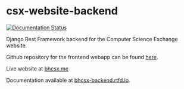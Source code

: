 # csx-website-backend
[![Documentation Status](https://readthedocs.org/projects/bhcsx-backend/badge/?version=latest)](https://csx-website-backend.readthedocs.io/en/latest/?badge=latest)

Django Rest Framework backend for the Computer Science Exchange website.

Github repository for the frontend webapp can be found [here](https://github.com/BHCC-CSX/csx-website-frontend).

Live website at [bhcsx.me](http://bhcsx.me)

Documentation available at [bhcsx-backend.rtfd.io](https://bhcsx-backend.rtfd.io).
